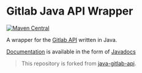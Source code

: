 # Gitlab Java API Wrapper

[![Maven Central](https://img.shields.io/maven-central/v/org.gitlab/java-gitlab-api.svg)](http://mvnrepository.com/artifact/org.gitlab/java-gitlab-api)

A wrapper for the [Gitlab API](https://gitlab.org) written in Java.

[Documentation](https://timols.github.io/java-gitlab-api) is available in the form of [Javadocs](https://timols.github.io/java-gitlab-api)

> This repository is forked from [java-gitlab-api](https://github.com/timols/java-gitlab-api).
